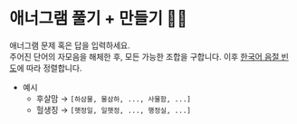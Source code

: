 # 애너그램 풀기 + 만들기 🕵️‍♀️
애너그램 문제 혹은 답을 입력하세요. <br>
주어진 단어의 자모음을 해체한 후, 모든 가능한 조합을 구합니다. 이후 <a href='http://nlp.kookmin.ac.kr/data/syl-2.txt' target='_blank'>한국어 음절 빈도</a>에 따라 정렬합니다. 
* 예시 
  - 후살맘 → ```[하삼물, 물삼하, ..., 사물함, ...]```
  - 헐생징 → ```[햇정일, 일햇정, ..., 행정실, ...]```
